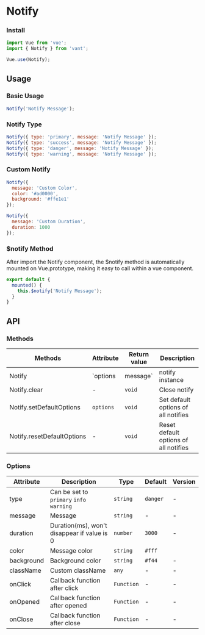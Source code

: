 # Notify

### Install

``` javascript
import Vue from 'vue';
import { Notify } from 'vant';

Vue.use(Notify);
```

## Usage

### Basic Usage

```js
Notify('Notify Message');
```

### Notify Type

```js
Notify({ type: 'primary', message: 'Notify Message' });
Notify({ type: 'success', message: 'Notify Message' });
Notify({ type: 'danger', message: 'Notify Message' });
Notify({ type: 'warning', message: 'Notify Message' });
```

### Custom Notify

```js
Notify({
  message: 'Custom Color',
  color: '#ad0000',
  background: '#ffe1e1'
});

Notify({
  message: 'Custom Duration',
  duration: 1000
});
```

### $notify Method

After import the Notify component, the $notify method is automatically mounted on Vue.prototype, making it easy to call within a vue component.

```js
export default {
  mounted() {
    this.$notify('Notify Message');
  }
}
```

## API

### Methods

| Methods | Attribute | Return value | Description |
|------|------|------|------|
| Notify | `options | message` | notify instance | Show notify |
| Notify.clear | - | `void` | Close notify |
| Notify.setDefaultOptions | `options` | `void` | Set default options of all notifies |
| Notify.resetDefaultOptions | - | `void` | Reset default options of all notifies |

### Options

| Attribute | Description | Type | Default | Version |
|------|------|------|------|------|
| type | Can be set to `primary` `info` `warning` | `string` | `danger` | - |
| message | Message | `string` | - | - |
| duration | Duration(ms), won't disappear if value is 0 | `number` | `3000` | - |
| color | Message color | `string` | `#fff` | | - |
| background | Background color | `string` | `#f44` | - |
| className | Custom className | `any` | - | - |
| onClick | Callback function after click | `Function` | - | - |
| onOpened | Callback function after opened | `Function` | - | - |
| onClose | Callback function after close | `Function` | - | - |
